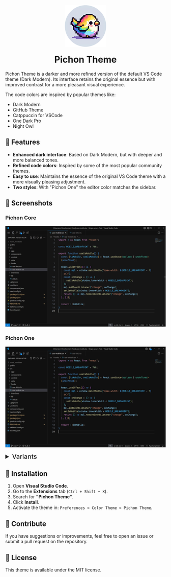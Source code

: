 <div style="text-align: center">
  <img src="./icon.png" height=130 />
  <h1 style="text-align:center; margin-top: 20px">Pichon Theme</h1>
</div>

Pichon Theme is a darker and more refined version of the default VS Code theme (Dark Modern). Its interface retains the original essence but with improved contrast for a more pleasant visual experience.

The code colors are inspired by popular themes like:
- Dark Modern
- GitHub Theme
- Catppuccin for VSCode
- One Dark Pro
- Night Owl

## 🚀 Features

- **Enhanced dark interface**: Based on Dark Modern, but with deeper and more balanced tones.
- **Refined code colors**: Inspired by some of the most popular community themes.
- **Easy to use**: Maintains the essence of the original VS Code theme with a more visually pleasing adjustment.
- **Two styles**: With "Pichon One" the editor color matches the sidebar.

## 📸 Screenshots

### Pichon Core
![ScreenShot](./screenshots/pichon-core-basic.png)

### Pichon One
![ScreenShot](./screenshots/pichon-one-basic.png)


<details>
  <summary style="font-weight: 500; font-size: 1.25rem">
    Variants
  </summary>

  #### Catppuccin
  ![ScreenShot](./screenshots/pichon-one-catppuccin.png)
  
  #### Github 
  ![ScreenShot](./screenshots/pichon-one-github.png)
  
  #### Night Owl 
  ![ScreenShot](./screenshots/pichon-one-night-owl.png)
  
  #### One dark
  ![ScreenShot](./screenshots/pichon-one-one-dark.png)
  

</details>

## 🔨 Installation

1. Open **Visual Studio Code**.
2. Go to the **Extensions** tab (`Ctrl + Shift + X`).
3. Search for **"Pichon Theme"**.
4. Click **Install**.
5. Activate the theme in: `Preferences > Color Theme > Pichon Theme`.

## 🫶 Contribute

If you have suggestions or improvements, feel free to open an issue or submit a pull request on the repository.

## 📜 License

This theme is available under the MIT license.
